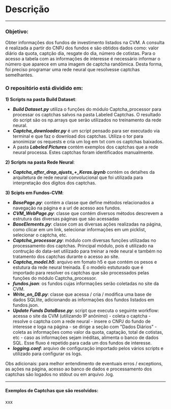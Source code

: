 # Descrição
___
### Objetivo:
Obter informações dos fundos de investimento listados na CVM. A consulta é realizada a partir do CNPJ dos fundos e são obtidos dados como: valor diário da quota, captção dia, resgate do dia, número de cotistas. Para o acesso a tabela com as informações de interesse é necessário informar o número que aparece em uma imagem de captcha randômica. Desta forma, foi preciso programar uma rede neural que resolvesse captchas semelhantes.

### O repositório está dividido em:

**1) Scripts na pasta Build Dataset**:
 * ***Build Dataset.py*** utiliza o funções do módulo Captcha_processor para processar os captchas salvos na pasta Labeled Captchas. O resultado do script são os np.arrays que serão utilizados no treinamento da rede neural.
 * ***Captcha_downloader.py*** é um script pensado para ser executado via terminal e que faz o download dos captchas. Utiliza o tor para anonimizar os requests e cria um log em txt com os captchas baixados.
 * A pasta ***Labeled Pictures*** contém exemplos dos captchas que a rede neural processa. Estes captchas foram identificados manualmente.
 
**2) Scripts na pasta Rede Neural**:
 * ***Captcha_after_drop_ajusts_+_Keras.ipynb*** contém os detalhes da arquitetura de rede neural convolucional que foi utilizada para interpretação dos dígitos dos captchas. 

**3) Scipts em Fundos-CVM**:
 * ***BasePage.py***: contém a classe que define métodos relacionados a navegação na página e a url de acesso aos fundos.
 * ***CVM_WebPage.py***: classe que contém diversos métodos descrevem a estrutura das diversas páginas que são acessadas
 * ***BaseElements.py***: classe com as diversas ações realizadas na página, como clicar em um link, selecionar informações em um picklist, selecionar o captcha, etc.
 * ***Captcha_processor.py***: módulo com diversas funções utilizadas no processamento dos captchas. Principal módulo, pois é utilizado na contrução do data-set utilizado para treinar a rede neural e também no tratamento dos captchas durante o acesso ao site.
 * ***Captcha_model.h5***: arquivo em fomato h5 e que contém os pesos e estutura da rede neural treinada. É o modelo estuturado que é importado para resolver os captchas que são processados pelas funções do módulo Captcha_processor.
 * ***fundos.json***: os fundos cujas informações serão coletadas no site da CVM.
 * ***Write_on_DB.py***: classe que acessa / cria / modifica uma base de dados SQLlite, adicionando as informações dos fundos listados em fundos.json.
 * ***Update Funds DataBase.py***: script que executa o seguinte workflow: acessa o site da CVM (utilizando IP anônimo) - coleta o captcha - resolve o captcha com a rede neural - insere o CNPJ do fundo de interesse e loga na página - se dirige a seção com "Dados Diários" - coleta as informações como valor da quota, captação, total de cotistas, etc - caso as informações sejam inéditas, alimenta o banco de dados SQL. Esse fluxo é repetido para cada um dos fundos de interesse. 
 * ***logging.conf***: arquivo de configuração importado pelos vários scripts e utilizado para configurar os logs.
 
Obs adicionais: para melhor entendimento de eventuais erros / exceptions, as ações na página, acesso ao banco de dados e processamento dos captchas são logados no stdout ou em arquivo .log.
___
#### Exemplos de Captchas que são resolvidos:
xxx
